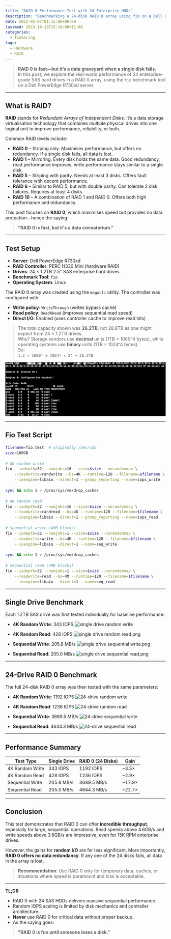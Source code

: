 ```yaml
---
title: "RAID 0 Performance Test with 24 Enterprise HDDs"
description: "Benchmarking a 24-disk RAID 0 array using fio on a Dell R730xd"
date: 2022-02-07T01:15:00+08:00
lastmod: 2023-10-13T15:19:00+11:00
categories:
  - Tinkering
tags:
  - Hardware
  - RAID
---
```


> **RAID 0 is fast—but it’s a data graveyard when a single disk fails.**  
> In this post, we explore the real-world performance of 24 enterprise-grade SAS hard drives in a RAID 0 array, using the `fio` benchmark tool on a Dell PowerEdge R730xd server.

---

## What is RAID?

**RAID** stands for *Redundant Arrays of Independent Disks*. It’s a data storage virtualisation technology that combines multiple physical drives into one logical unit to improve performance, reliability, or both.

Common RAID levels include:

- **RAID 0** – Striping only. Maximises performance, but offers no redundancy. If a single disk fails, all data is lost.
- **RAID 1** – Mirroring. Every disk holds the same data. Good redundancy, read performance improves, write performance stays similar to a single disk.
- **RAID 5** – Striping with parity. Needs at least 3 disks. Offers fault tolerance with decent performance.
- **RAID 6** – Similar to RAID 5, but with double parity. Can tolerate 2 disk failures. Requires at least 4 disks.
- **RAID 10** – A combination of RAID 1 and RAID 0. Offers both high performance and redundancy.

This post focuses on **RAID 0**, which maximises speed but provides no data protection—hence the saying:

> **“RAID 0 is fast, but it's a data crematorium.”**

---

## Test Setup

- **Server**: Dell PowerEdge R730xd  
- **RAID Controller**: PERC H330 Mini (hardware RAID)
- **Drives**: 24 × 1.2TB 2.5" SAS enterprise hard drives  
- **Benchmark Tool**: `fio`  
- **Operating System**: Linux

The RAID 0 array was created using the `megacli` utility. The controller was configured with:

- **Write policy**: `WriteThrough` (writes bypass cache)
- **Read policy**: `ReadAhead` (improves sequential read speed)
- **Direct I/O**: Enabled (uses controller cache to improve read hits)

> The total capacity shown was **26.2TB**, not 28.8TB as one might expect from 24 × 1.2TB drives.  
> Why? Storage vendors use **decimal** units (1TB = 1000^4 bytes), while operating systems use **binary** units (1TB = 1024^4 bytes).  
> So:  
> `1.2 × 1000⁴ ÷ 1024⁴ × 24 ≈ 26.2TB`

![build raid0](build_raid0.jpeg)

---

## Fio Test Script

```bash
filename=fio.test  # originally /dev/sdb
size=100GB

# 4K random write
fio --iodepth=32 --numjobs=16 --size=$size --norandommap \
    --readwrite=randwrite --bs=4K --runtime=120 --filename=$filename \
    --ioengine=libaio --direct=1 --group_reporting --name=iops_write

sync && echo 1 > /proc/sys/vm/drop_caches

# 4K random read
fio --iodepth=32 --numjobs=16 --size=$size --norandommap \
    --readwrite=randread --bs=4K --runtime=120 --filename=$filename \
    --ioengine=libaio --direct=1 --group_reporting --name=iops_read

# Sequential write (4MB blocks)
fio --iodepth=32 --numjobs=1 --size=$size --norandommap \
    --readwrite=write --bs=4M --runtime=120 --filename=$filename \
    --ioengine=libaio --direct=1 --name=seq_write

sync && echo 1 > /proc/sys/vm/drop_caches

# Sequential read (4MB blocks)
fio --iodepth=32 --numjobs=1 --size=$size --norandommap \
    --readwrite=read --bs=4M --runtime=120 --filename=$filename \
    --ioengine=libaio --direct=1 --name=seq_read
````

---

## Single Drive Benchmark

Each 1.2TB SAS drive was first tested individually for baseline performance:

* **4K Random Write**: 343 IOPS
  ![single drive random write](single_drive_random_write.png)

* **4K Random Read**: 428 IOPS
  ![single drive random read.png](single_drive_random_read.png)

* **Sequential Write**: 205.8 MB/s
  ![single drive sequential write.png](single_drive_sequential_write.png)

* **Sequential Read**: 205.0 MB/s
  ![single drive sequential read.png](single_drive_sequential_read.png)

---

## 24-Drive RAID 0 Benchmark

The full 24-disk RAID 0 array was then tested with the same parameters:

* **4K Random Write**: 1192 IOPS
  ![24-drive random write](24_drive_random_write.png)

* **4K Random Read**: 1236 IOPS
  ![24-drive random read](24_drive_random_read.png)

* **Sequential Write**: 3689.5 MB/s
  ![24-drive sequential write](24_drive_sequential_write.png)

* **Sequential Read**: 4644.3 MB/s
  ![24-drive sequential read](24_drive_sequential_read.png)

---

## Performance Summary

| Test Type        | Single Drive | RAID 0 (24 Disks) | Gain    |
| ---------------- | ------------ | ----------------- | ------- |
| 4K Random Write  | 343 IOPS     | 1192 IOPS         | \~3.5×  |
| 4K Random Read   | 428 IOPS     | 1236 IOPS         | \~2.9×  |
| Sequential Write | 205.8 MB/s   | 3689.5 MB/s       | \~17.9× |
| Sequential Read  | 205.0 MB/s   | 4644.3 MB/s       | \~22.7× |

---

## Conclusion

This test demonstrates that RAID 0 can offer **incredible throughput**, especially for large, sequential operations. Read speeds above 4.6GB/s and write speeds above 3.6GB/s are impressive, even for 15K RPM enterprise drives.

However, the gains for **random I/O** are far less significant. More importantly, **RAID 0 offers no data redundancy**. If any one of the 24 disks fails, all data in the array is lost.

> **Recommendation**: Use RAID 0 only for temporary data, caches, or situations where speed is paramount and loss is acceptable.

---

**TL;DR**

* RAID 0 with 24 SAS HDDs delivers massive sequential performance.
* Random IOPS scaling is limited by disk mechanics and controller architecture.
* **Never** use RAID 0 for critical data without proper backup.
* As the saying goes:

> **"RAID 0 is fun until someone loses a disk."**

